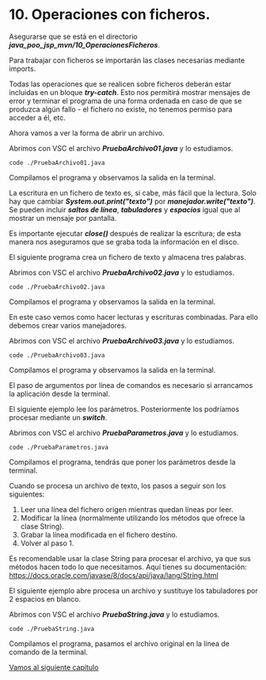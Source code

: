 # 10. Operaciones con ficheros.

Asegurarse que se está en el directorio ***java_poo_jsp_mvn/10_OperacionesFicheros***.

Para trabajar con ficheros se importarán las clases necesarias mediante imports.

Todas las operaciones que se realicen sobre ficheros deberán estar incluidas en un bloque ***try-catch***. Esto nos permitirá mostrar mensajes de error y terminar el programa de una forma ordenada en caso de que se produzca algún fallo - el fichero no existe,
no tenemos permiso para acceder a él, etc.

Ahora vamos a ver la forma de abrir un archivo.

Abrimos con VSC el archivo ***PruebaArchivo01.java*** y lo estudiamos.

```
code ./PruebaArchivo01.java
```

Compilamos el programa y observamos la salida en la terminal.

La escritura en un fichero de texto es, si cabe, más fácil que la lectura. Solo hay que cambiar ***System.out.print("texto")*** por ***manejador.write("texto")***. Se pueden incluir ***saltos de línea***, ***tabuladores*** y ***espacios*** igual que al mostrar un mensaje por pantalla.

Es importante ejecutar ***close()*** después de realizar la escritura; de esta manera nos aseguramos que se graba toda la información en el disco.

El siguiente programa crea un fichero de texto y almacena tres palabras.

Abrimos con VSC el archivo ***PruebaArchivo02.java*** y lo estudiamos.

```
code ./PruebaArchivo02.java
```

Compilamos el programa y observamos la salida en la terminal.

En este caso vemos como hacer lecturas y escrituras combinadas. Para ello debemos crear varios manejadores.

Abrimos con VSC el archivo ***PruebaArchivo03.java*** y lo estudiamos.

```
code ./PruebaArchivo03.java
```

Compilamos el programa y observamos la salida en la terminal.


El paso de argumentos por línea de comandos es necesario si arrancamos la aplicación desde la terminal.

El siguiente ejemplo lee los parámetros. Posteriormente los podríamos procesar mediante un ***switch***.

Abrimos con VSC el archivo ***PruebaParametros.java*** y lo estudiamos.

```
code ./PruebaParametros.java
```

Compilamos el programa, tendrás que poner los parámetros desde la terminal. 

Cuando se procesa un archivo de texto, los pasos a seguir son los siguientes:

1. Leer una línea del fichero origen mientras quedan líneas por leer.
2. Modificar la línea (normalmente utilizando los métodos que ofrece la clase String).
3. Grabar la línea modificada en el fichero destino.
4. Volver al paso 1.

Es recomendable usar la clase String para procesar el archivo, ya que sus métodos hacen todo lo que necesitamos. Aquí tienes su documentación: https://docs.oracle.com/javase/8/docs/api/java/lang/String.html

El siguiente ejemplo abre procesa un archivo y sustituye los tabuladores por 2 espacios en blanco.


Abrimos con VSC el archivo ***PruebaString.java*** y lo estudiamos.

```
code ./PruebaString.java
```

Compilamos el programa, pasamos el archivo original en la línea de comando de la terminal.




[Vamos al siguiente capítulo](../11)

